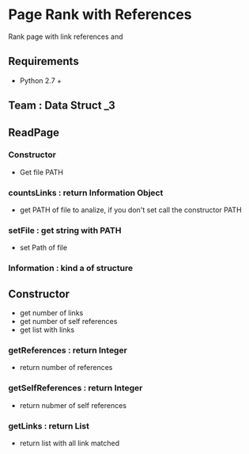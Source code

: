 # Page Rank with References 
Rank page with link references and

## Requirements
* Python 2.7 +

## Team : Data Struct _3

## ReadPage

### Constructor
* Get file PATH

### countsLinks : return Information Object
* get PATH of file to analize, if you don't set call the constructor PATH

### setFile : get string with PATH
* set Path of file

### Information : kind a of structure
## Constructor
* get number of links
* get number of self references
* get list with links

### getReferences :  return Integer
* return number of references

### getSelfReferences : return Integer
* return nubmer of self references

### getLinks : return List
* return list with all link matched
